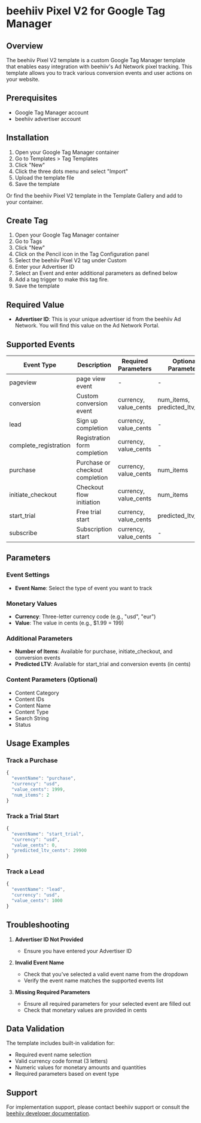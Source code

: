 # beehiiv Pixel V2 for Google Tag Manager

## Overview
The beehiiv Pixel V2 template is a custom Google Tag Manager template that enables easy integration with beehiiv's Ad Network pixel tracking. This template allows you to track various conversion events and user actions on your website.

## Prerequisites
- Google Tag Manager account
- beehiiv advertiser account

## Installation

1. Open your Google Tag Manager container
2. Go to Templates > Tag Templates
3. Click "New"
4. Click the three dots menu and select "Import"
5. Upload the template file
6. Save the template

Or find the beehiiv Pixel V2 template in the Template Gallery and add to your container.

## Create Tag

1. Open your Google Tag Manager container
2. Go to Tags
3. Click "New"
4. Click on the Pencil icon in the Tag Configuration panel
5. Select the beehiiv Pixel V2 tag under Custom
6. Enter your Advertiser ID
7. Select an Event and enter additional parameters as defined below
8. Add a tag trigger to make this tag fire.
9. Save the template

## Required Value

- **Advertiser ID**: This is your unique advertiser id from the beehiiv Ad Network. You will find this value on the Ad Network Portal.

## Supported Events

| Event Type | Description | Required Parameters | Optional Parameters |
|------------|-------------|-------------------|-------------------|
| pageview | page view event | - | - |
| conversion | Custom conversion event | currency, value_cents | num_items, predicted_ltv_cents |
| lead | Sign up completion | currency, value_cents | - |
| complete_registration | Registration form completion | currency, value_cents | - |
| purchase | Purchase or checkout completion | currency, value_cents | num_items |
| initiate_checkout | Checkout flow initiation | currency, value_cents | num_items |
| start_trial | Free trial start | currency, value_cents | predicted_ltv_cents |
| subscribe | Subscription start | currency, value_cents | - |

## Parameters

### Event Settings
- **Event Name**: Select the type of event you want to track

### Monetary Values
- **Currency**: Three-letter currency code (e.g., "usd", "eur")
- **Value**: The value in cents (e.g., $1.99 = 199)

### Additional Parameters
- **Number of Items**: Available for purchase, initiate_checkout, and conversion events
- **Predicted LTV**: Available for start_trial and conversion events (in cents)

### Content Parameters (Optional)
- Content Category
- Content IDs
- Content Name
- Content Type
- Search String
- Status

## Usage Examples

### Track a Purchase
```javascript
{
  "eventName": "purchase",
  "currency": "usd",
  "value_cents": 1999,
  "num_items": 2
}
```

### Track a Trial Start
```javascript
{
  "eventName": "start_trial",
  "currency": "usd",
  "value_cents": 0,
  "predicted_ltv_cents": 29900
}
```

### Track a Lead
```javascript
{
  "eventName": "lead",
  "currency": "usd",
  "value_cents": 1000
}
```

## Troubleshooting

1. **Advertiser ID Not Provided**
   - Ensure you have entered your Advertiser ID

2. **Invalid Event Name**
   - Check that you've selected a valid event name from the dropdown
   - Verify the event name matches the supported events list

3. **Missing Required Parameters**
   - Ensure all required parameters for your selected event are filled out
   - Check that monetary values are provided in cents

## Data Validation

The template includes built-in validation for:
- Required event name selection
- Valid currency code format (3 letters)
- Numeric values for monetary amounts and quantities
- Required parameters based on event type

## Support
For implementation support, please contact beehiiv support or consult the [beehiiv developer documentation](https://developer.beehiiv.com).
